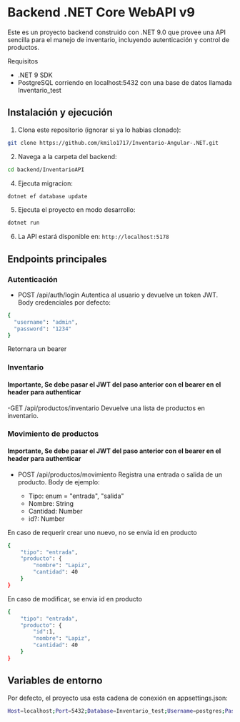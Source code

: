 # Backend .NET Core WebAPI v9

Este es un proyecto backend construido con .NET 9.0 que provee una API sencilla para el manejo de inventario, incluyendo autenticación y control de productos.


Requisitos
- .NET 9 SDK
- PostgreSQL corriendo en localhost:5432 con una base de datos llamada Inventario_test

## Instalación y ejecución

1. Clona este repositorio (ignorar si ya lo habias clonado):

```bash
git clone https://github.com/kmilo1717/Inventario-Angular-.NET.git
```

2. Navega a la carpeta del backend:

```bash
cd backend/InventarioAPI
```

4. Ejecuta migracion:
   
```bash
dotnet ef database update
```
5. Ejecuta el proyecto en modo desarrollo:

```bash
dotnet run
```
 6. La API estará disponible en: `http://localhost:5178`

## Endpoints principales

### Autenticación

- POST /api/auth/login
Autentica al usuario y devuelve un token JWT.
Body credenciales por defecto:
```bash
{
  "username": "admin",
  "password": "1234"
}
```
Retornara un bearer

### Inventario 
#### Importante, Se debe pasar el JWT del paso anterior con el bearer <token> en el header para authenticar
-GET /api/productos/inventario
Devuelve una lista de productos en inventario.

### Movimiento de productos
#### Importante, Se debe pasar el JWT del paso anterior con el bearer <token> en el header para authenticar
- POST /api/productos/movimiento
Registra una entrada o salida de un producto.
Body de ejemplo:

  - Tipo: enum = "entrada", "salida"
  - Nombre: String
  - Cantidad: Number
  - id?: Number

En caso de requerir crear uno nuevo, no se envia id en producto
```bash
{
    "tipo": "entrada",
    "producto": {
        "nombre": "Lapiz",
        "cantidad": 40
    }
}
```

En caso de modificar, se envia id en producto
```bash
{
    "tipo": "entrada",
    "producto": {
        "id":1,
        "nombre": "Lapiz",
        "cantidad": 40
    }
}
```
## Variables de entorno

Por defecto, el proyecto usa esta cadena de conexión en appsettings.json:
```bash
Host=localhost;Port=5432;Database=Inventario_test;Username=postgres;Password=postgres
```
